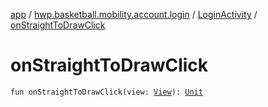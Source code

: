 [app](../../index.md) / [hwp.basketball.mobility.account.login](../index.md) / [LoginActivity](index.md) / [onStraightToDrawClick](.)

# onStraightToDrawClick

`fun onStraightToDrawClick(view: `[`View`](https://developer.android.com/reference/android/view/View.html)`): `[`Unit`](https://kotlinlang.org/api/latest/jvm/stdlib/kotlin/-unit/index.html)